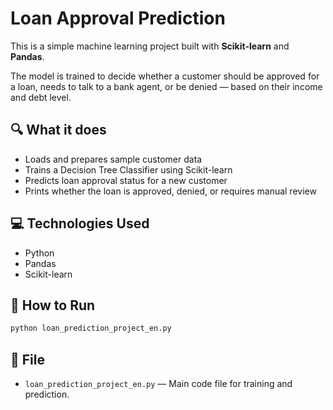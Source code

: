 
# Loan Approval Prediction

This is a simple machine learning project built with **Scikit-learn** and **Pandas**.

The model is trained to decide whether a customer should be approved for a loan, needs to talk to a bank agent, or be denied — based on their income and debt level.

## 🔍 What it does

- Loads and prepares sample customer data
- Trains a Decision Tree Classifier using Scikit-learn
- Predicts loan approval status for a new customer
- Prints whether the loan is approved, denied, or requires manual review

## 💻 Technologies Used

- Python
- Pandas
- Scikit-learn

## 🚀 How to Run

```bash
python loan_prediction_project_en.py
```

## 📂 File

- `loan_prediction_project_en.py` — Main code file for training and prediction.
